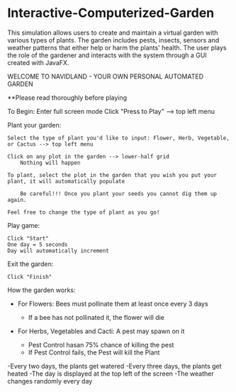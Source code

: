 # Interactive-Computerized-Garden
This simulation allows users to create and maintain a virtual garden with various types of plants. The garden includes pests, insects, sensors and weather patterns that either help or harm the plants' health. The user plays the role of the gardener and interacts with the system through a GUI created with JavaFX.

WELCOME TO NAVIDLAND - YOUR OWN PERSONAL AUTOMATED GARDEN

**Please read thoroughly before playing



To Begin:
    Enter full screen mode
    Click "Press to Play" --> top left menu

Plant your garden:
    
    Select the type of plant you'd like to input: Flower, Herb, Vegetable, or Cactus --> top left menu

    Click on any plot in the garden --> lower-half grid
        Nothing will happen

    To plant, select the plot in the garden that you wish you put your plant, it will automatically populate

        Be careful!!! Once you plant your seeds you cannot dig them up again.

    Feel free to change the type of plant as you go!

Play game:
    
    Click "Start"
    One day = 5 seconds
    Day will automatically increment

Exit the garden:
    
    Click "Finish"

How the garden works:
- For Flowers: Bees must pollinate them at least once every 3 days
    - If a bee has not pollinated it, the flower will die

- For Herbs, Vegetables and Cacti: A pest may spawn on it
    - Pest Control hasan 75% chance of killing the pest
    - If Pest Control fails, the Pest will kill the Plant


-Every two days, the plants get watered
-Every three days, the plants get heated
-The day is displayed at the top left of the screen
-The weather changes randomly every day

